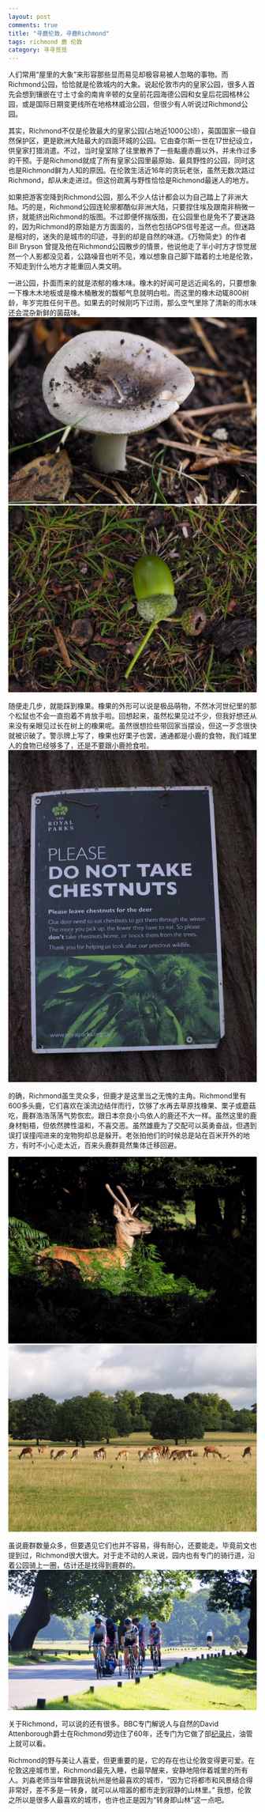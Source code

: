 ```yaml
---
layout: post
comments: true
title: "寻鹿伦敦，寻鹿Richmond"
tags: richmond 鹿 伦敦
category: 寻寻觅觅
---
```


人们常用“屋里的大象”来形容那些显而易见却极容易被人忽略的事物。而Richmond公园，恰恰就是伦敦城内的大象。说起伦敦市内的皇家公园，很多人首先会想到镶嵌在寸土寸金的南肯辛顿的女皇前花园海德公园和女皇后花园格林公园，或是国际日期变更线所在地格林威治公园，但很少有人听说过Richmond公园。

其实，Richmond不仅是伦敦最大的皇家公园(占地近1000公顷），英国国家一级自然保护区，更是欧洲大陆最大的四面环城的公园。它由查尔斯一世在17世纪设立，供皇家打猎消遣。不过，当时皇室除了往里散养了一些黇鹿赤鹿以外，并未作过多的干预。于是Richmond就成了所有皇家公园里最原始、最具野性的公园，同时这也是Richmond鲜为人知的原因。在伦敦生活近16年的贪玩老张，虽然无数次路过Richmond，却从未走进过。但这份疏离与野性恰恰是Richmond最迷人的地方。

如果把游客空降到Richmond公园，那么不少人估计都会以为自己踏上了非洲大陆。巧的是，Richmond公园连轮廓都酷似非洲大陆，只要捏住埃及跟南非稍微一挤，就能挤出Richmond的版图。不过即便怀揣版图，在公园里也是免不了要迷路的，因为Richmond的原始是方方面面的，当然也包括GPS信号差这一点。但迷路是相对的，迷失的是城市的印迹，寻到的却是自然的味道。《万物简史》的作者 Bill Bryson 曾提及他在Richmond公园散步的情景，他说他走了半小时方才惊觉居然一个人影都没见着，公路噪音也听不见，难以想象自己脚下踏着的土地是伦敦，不知走到什么地方才能重回人类文明。

一进公园，扑面而来的就是浓郁的橡木味。橡木的好闻可是远近闻名的，只要想象一下橡木木地板或是橡木桶散发的馥郁气息就明白啦。而这里的橡木动辄800树龄，年岁完胜任何干邑。如果去的时候刚巧下过雨，那么空气里除了清新的雨水味还会混杂新鲜的菌菇味。
![刚冒出来的蘑菇](/images/richmond/mushroom.JPG)
![青涩的橡果](/images/richmond/acorn1.JPG)

随便走几步，就能踩到橡果。橡果的外形可以说是极品萌物，不然冰河世纪里的那个松鼠也不会一直抱着不肯放手啦。回想起来，虽然松果见过不少，但我好想还从来没有亲眼见过长在树上的橡果呢。虽然很想捡些带回家当摆设，但这一歹念很快就被识破了。警示牌上写了，橡果也好栗子也罢，通通都是小鹿的食物，我们城里人的食物已经够多了，还是不要跟小鹿抢食啦。
![警世良言](/images/richmond/warning.JPG)

的确，Richmond虽生灵众多，但鹿才是这里当之无愧的主角。Richmond里有600多头鹿，它们喜欢在溪流边结伴而行，饮够了水再去草原找橡果、栗子或蘑菇吃，鹿群浩浩荡荡气势恢宏。跟日本奈良小鸟依人的鹿还不大一样。虽然这里的鹿身材魁梧，但依然脾性温和，不喜交恶。虽然雄鹿为了交配可以英勇奋战，但遇到误打误撞闯进来的宠物狗却总是躲开。老张拍他们的时候总是站在百米开外的地方，有时不小心走太近，百来头鹿群竟然集体迁移回避。

![王者风范](/images/richmond/deer3.JPG)
![鹿群](/images/richmond/deer1.JPG)

虽说鹿群数量众多，但要遇见它们也并不容易，得有耐心，还要能走。毕竟前文也提到过，Richmond很大很大。对于走不动的人来说，园内也有专门的骑行道，沿着公园骑上一圈，估计还是找得到鹿群的。
![骑行道](/images/richmond/cycling.JPG)

关于Richmond，可以说的还有很多。BBC专门解说人与自然的David Attenborough爵士在Richmond旁边住了60年，还专门为它做了部[纪录片](https://www.youtube.com/watch?v=LMGKSwqryso)，油管上就可以看。

Richmond的野与美让人喜爱，但更重要的是，它的存在也让伦敦变得更可爱。在伦敦这座城市里，Richmond最先入睡，也最早醒来，安静地陪伴着城里的所有人。刘淼老师当年曾跟我说杭州是他最喜欢的城市，“因为它将都市和风景结合得非常好，差不多是一转身，就可以从喧嚣的都市走到寂静的山林里。” 我想，伦敦之所以是很多人最喜欢的城市，也许也正是因为“转身即山林”这一点吧。








